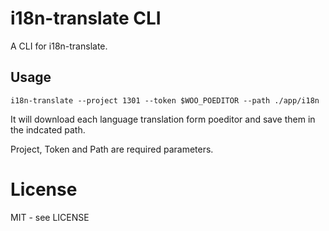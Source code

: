 # i18n-translate CLI

A CLI for i18n-translate.

## Usage

```
i18n-translate --project 1301 --token $WOO_POEDITOR --path ./app/i18n

```

It will download each language translation form poeditor and save them in the indcated path.

Project, Token and Path are required parameters.

# License

MIT - see LICENSE
